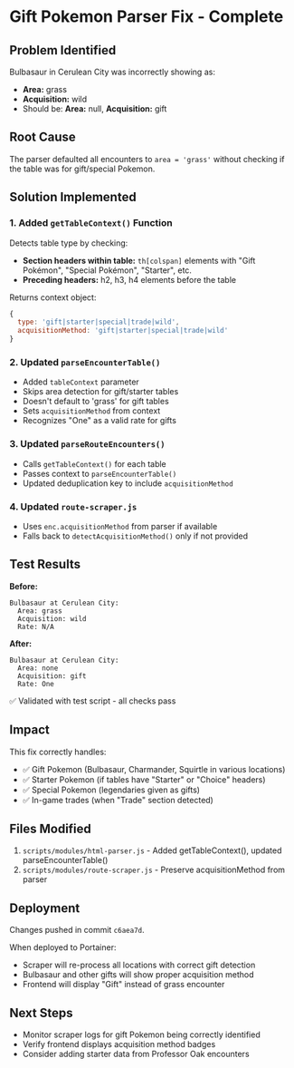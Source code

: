 # Gift Pokemon Parser Fix - Complete

## Problem Identified

Bulbasaur in Cerulean City was incorrectly showing as:

-   **Area:** grass
-   **Acquisition:** wild
-   Should be: **Area:** null, **Acquisition:** gift

## Root Cause

The parser defaulted all encounters to `area = 'grass'` without checking if the table was for gift/special Pokemon.

## Solution Implemented

### 1. Added `getTableContext()` Function

Detects table type by checking:

-   **Section headers within table:** `th[colspan]` elements with "Gift Pokémon", "Special Pokémon", "Starter", etc.
-   **Preceding headers:** h2, h3, h4 elements before the table

Returns context object:

```javascript
{
  type: 'gift|starter|special|trade|wild',
  acquisitionMethod: 'gift|starter|special|trade|wild'
}
```

### 2. Updated `parseEncounterTable()`

-   Added `tableContext` parameter
-   Skips area detection for gift/starter tables
-   Doesn't default to 'grass' for gift tables
-   Sets `acquisitionMethod` from context
-   Recognizes "One" as a valid rate for gifts

### 3. Updated `parseRouteEncounters()`

-   Calls `getTableContext()` for each table
-   Passes context to `parseEncounterTable()`
-   Updated deduplication key to include `acquisitionMethod`

### 4. Updated `route-scraper.js`

-   Uses `enc.acquisitionMethod` from parser if available
-   Falls back to `detectAcquisitionMethod()` only if not provided

## Test Results

**Before:**

```
Bulbasaur at Cerulean City:
  Area: grass
  Acquisition: wild
  Rate: N/A
```

**After:**

```
Bulbasaur at Cerulean City:
  Area: none
  Acquisition: gift
  Rate: One
```

✅ Validated with test script - all checks pass

## Impact

This fix correctly handles:

-   ✅ Gift Pokemon (Bulbasaur, Charmander, Squirtle in various locations)
-   ✅ Starter Pokemon (if tables have "Starter" or "Choice" headers)
-   ✅ Special Pokemon (legendaries given as gifts)
-   ✅ In-game trades (when "Trade" section detected)

## Files Modified

1. `scripts/modules/html-parser.js` - Added getTableContext(), updated parseEncounterTable()
2. `scripts/modules/route-scraper.js` - Preserve acquisitionMethod from parser

## Deployment

Changes pushed in commit `c6aea7d`.

When deployed to Portainer:

-   Scraper will re-process all locations with correct gift detection
-   Bulbasaur and other gifts will show proper acquisition method
-   Frontend will display "Gift" instead of grass encounter

## Next Steps

-   Monitor scraper logs for gift Pokemon being correctly identified
-   Verify frontend displays acquisition method badges
-   Consider adding starter data from Professor Oak encounters

